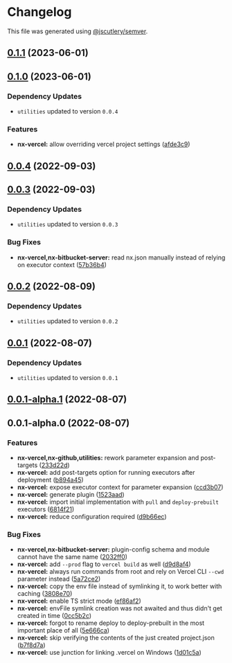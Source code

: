 # Changelog

This file was generated using [@jscutlery/semver](https://github.com/jscutlery/semver).

## [0.1.1](https://github.com/Phault/nx-expand/compare/nx-vercel-0.1.0...nx-vercel-0.1.1) (2023-06-01)

## [0.1.0](https://github.com/Phault/nx-expand/compare/nx-vercel-0.0.4...nx-vercel-0.1.0) (2023-06-01)

### Dependency Updates

* `utilities` updated to version `0.0.4`

### Features

* **nx-vercel:** allow overriding vercel project settings ([afde3c9](https://github.com/Phault/nx-expand/commit/afde3c99c52c9b3273861f5f4b18533ded71d738))

## [0.0.4](https://github.com/Phault/nx-expand/compare/nx-vercel-0.0.3...nx-vercel-0.0.4) (2022-09-03)

## [0.0.3](https://github.com/Phault/nx-expand/compare/nx-vercel-0.0.2...nx-vercel-0.0.3) (2022-09-03)

### Dependency Updates

* `utilities` updated to version `0.0.3`

### Bug Fixes

* **nx-vercel,nx-bitbucket-server:** read nx.json manually instead of relying on executor context ([57b36b4](https://github.com/Phault/nx-expand/commit/57b36b4d7c2f4c19ed88b4e9f0b57a67169dbdae))

## [0.0.2](https://github.com/Phault/nx-expand/compare/nx-vercel-0.0.1...nx-vercel-0.0.2) (2022-08-09)

### Dependency Updates

* `utilities` updated to version `0.0.2`
## [0.0.1](https://github.com/Phault/nx-expand/compare/nx-vercel-0.0.1-alpha.1...nx-vercel-0.0.1) (2022-08-07)

### Dependency Updates

* `utilities` updated to version `0.0.1`
## [0.0.1-alpha.1](https://github.com/Phault/nx-expand/compare/nx-vercel-0.0.1-alpha.0...nx-vercel-0.0.1-alpha.1) (2022-08-07)

## 0.0.1-alpha.0 (2022-08-07)


### Features

* **nx-vercel,nx-github,utilities:** rework parameter expansion and post-targets ([233d22d](https://github.com/Phault/nx-expand/commit/233d22df6cb2342c6c126fe5dba9bb026c91aea3))
* **nx-vercel:** add post-targets option for running executors after deployment ([b894a45](https://github.com/Phault/nx-expand/commit/b894a457a8861662ce7f3b22ab99b1da020ced8b))
* **nx-vercel:** expose executor context for parameter expansion ([ccd3b07](https://github.com/Phault/nx-expand/commit/ccd3b07b2b78bfa98026139a5d412f59707fc50d))
* **nx-vercel:** generate plugin ([1523aad](https://github.com/Phault/nx-expand/commit/1523aadbcd13d902b5826b4d55fa5108e87394d7))
* **nx-vercel:** import initial implementation with `pull` and `deploy-prebuilt` executors ([6814f21](https://github.com/Phault/nx-expand/commit/6814f21d105983f884c1bc561c553c6d7317e2dc))
* **nx-vercel:** reduce configuration required ([d9b66ec](https://github.com/Phault/nx-expand/commit/d9b66ec73ee81b86de1965fd31cce441a2afb4e2))


### Bug Fixes

* **nx-vercel,nx-bitbucket-server:** plugin-config schema and module cannot have the same name ([2032ff0](https://github.com/Phault/nx-expand/commit/2032ff0eb2096c7a1862eee426dc98df2f07dce9))
* **nx-vercel:** add `--prod` flag to `vercel build` as well ([d9d8af4](https://github.com/Phault/nx-expand/commit/d9d8af4aa4d8b63d8fe013e3e4b255655714d6f5))
* **nx-vercel:** always run commands from root and rely on Vercel CLI `--cwd` parameter instead ([5a72ce2](https://github.com/Phault/nx-expand/commit/5a72ce2cbc3bfd218187bde53f8d50a8f5412b14))
* **nx-vercel:** copy the env file instead of symlinking it, to work better with caching ([3808e70](https://github.com/Phault/nx-expand/commit/3808e70bdaab8da176bfb49a89354013a988ab70))
* **nx-vercel:** enable TS strict mode ([ef86af2](https://github.com/Phault/nx-expand/commit/ef86af2043bac5715425138908c7ed585d553749))
* **nx-vercel:** envFile symlink creation was not awaited and thus didn't get created in time ([0cc5b2c](https://github.com/Phault/nx-expand/commit/0cc5b2c832af02a4cd057cd705da56b72806cd8c))
* **nx-vercel:** forgot to rename deploy to deploy-prebuilt in the most important place of all ([5e666ca](https://github.com/Phault/nx-expand/commit/5e666ca8a74907f6be9bd1d21b6ac571f92870e5))
* **nx-vercel:** skip verifying the contents of the just created project.json ([b7f8d7a](https://github.com/Phault/nx-expand/commit/b7f8d7a022da1a32af51275efa88c7083d2ac2d8))
* **nx-vercel:** use junction for linking .vercel on Windows ([1d01c5a](https://github.com/Phault/nx-expand/commit/1d01c5ab8a3465fd84310bc17edf81700d09942e))
